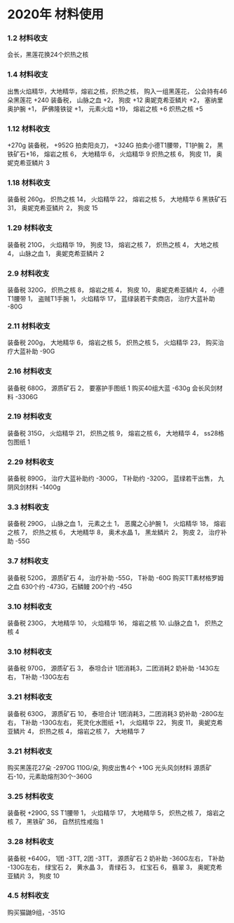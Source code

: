 # 2020年 材料使用
### 1.2 材料收支
会长，黑莲花换24个炽热之核

### 1.4 材料收支
出售火焰精华，大地精华，熔岩之核，炽热之核，
购入一组黑莲花，
公会持有46朵黑莲花
+240 装备税，
山脉之血 +2，
狗皮 +12
奥妮克希亚鳞片 +2，
塞纳里奥护腕 +1，
萨佛隆铁锭 +1，
元素火焰 +19，
熔岩之核 +6
炽热之核 +5

### 1.12 材料收支
+270g 装备税，
+952G 拍卖阳炎刀，
+324G 拍卖小德T1腰带，T1护腕 2，
黑铁矿石+16，
熔岩之核 6，
大地精华 6，
火焰精华 9
炽热之核 6，
狗皮 11，
奥妮克希亚鳞片 3

### 1.18 材料收支
装备税 260g，
炽热之核 14，
火焰精华 22，
熔岩之核 5，
大地精华 6
黑铁矿石 31，
奥妮克希亚鳞片 2，
狗皮 15

### 1.29 材料收支
装备税 210G，
火焰精华 19，
狗皮 13，
熔岩之核 7，
炽热之核 4，
大地之核 4，
山脉之血 1，
奥妮克希亚鳞片 2

### 2.9 材料收支
装备税 320G，
炽热之核 8，
熔岩之核 4，
狗皮 10，
奥妮克希亚鳞片 4，
小德T1腰带 1，
盗贼T1手腕 1，
火焰精华 17，
蓝绿装若干卖商店，
治疗大蓝补助 -80G

### 2.11 材料收支
装备税 200g，
大地精华 6，
熔岩之核 5，
炽热之核 5，
火焰精华 23，
购买治疗大蓝补助 -90G

### 2.16 材料收支
装备税 680G，
源质矿石 2，
要塞护手图纸 1
购买40组大蓝 -630g
会长风剑材料 -3306G

### 2.19 材料收支
装备税 315G，
火焰精华 21，
炽热之核 9，
熔岩之核 6，
大地精华 4，
ss28格包图纸 1

### 2.29 材料收支
装备税 890G，
治疗大蓝补助约 -300G，
T补助约 -320G，
蓝绿若干出售，
九阴风剑材料 -1400g

### 3.3 材料收支
装备税 290G，
山脉之血 1，
元素之土 1，
恶魔之心护腕 1，
火焰精华 18，
熔岩之核 7，
炽热之核 6，
大地精华 8，
奥术水晶 1，
黑龙鳞片 2，
狗皮 2，
治疗补助 -55G

### 3.7 材料收支
装备税 520G，
源质矿石 4，
治疗补助 -55G，
T补助 -60G
购买TT素材格罗姆之血 630个约 -473G，石鳞鳗 200个约 -45G

### 3.10 材料收支
装备税 230G，
大地精华 10，
火焰精华 16，
熔岩之核 10.
山脉之血 1，
炽热之核 4

### 3.10 材料收支
装备税 970G，
源质矿石 3，
泰坦合计 1团消耗3，二团消耗2
奶补助 -143G左右，
T补助 -130G左右

### 3.21 材料收支
装备税 630G，
源质矿石 10，
泰坦合计 1团消耗3，二团消耗3
奶补助 -280G左右，
T补助 -130G左右，
死灵化水图纸 +1，
火焰精华 22，
狗皮 11，
奥妮克希亚鳞片 4，
炽热之核 4，
熔岩之核 7，
大地精华 7

### 3.21 材料收支
购买黑莲花27朵 -2970G 110G/朵,
狗皮出售4个 +10G
光头风剑材料 源质矿石-10，元素助熔剂30个-360G

### 3.25 材料收支
装备税 +290G,
SS T1腰带 1，
火焰精华 17，
大地精华 5，
炽热之核 7，
熔岩之核 7，
黑铁矿 36，
自然抗性戒指 1

### 3.28 材料收支
装备税 +640G，
1团 -3TT,
2团 -3TT，
源质矿石 2
奶补助 -360G左右，
T补助 -130G左右，
绿宝石 2，
黄水晶 3，
青绿石 3，
红宝石 6，
翡翠 3，
奥妮克希亚鳞片 3，
狗皮 10

### 4.5 材料收支
购买猫鼬9组，-351G
